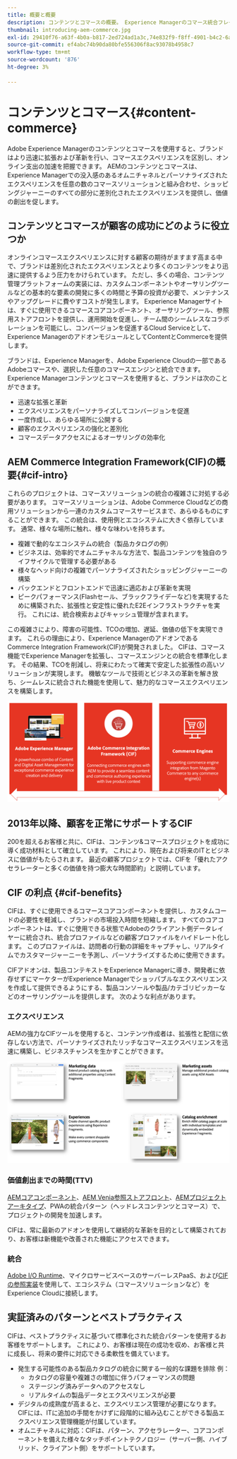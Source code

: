 ```yaml
---
title: 概要と概要
description: コンテンツとコマースの概要。 Experience Managerのコマース統合フレームワーク(CIF)は、Magentoやその他のサードパーティのコマースソリューションのコマースサービスをExperience Cloudと統合し、拡張するためのAdobeの推奨パターンです。
thumbnail: introducing-aem-commerce.jpg
exl-id: 29410f76-a63f-4b0a-b817-2ed724ad1a3c,74e832f9-f8ff-4901-b4c2-6a2862c51411
source-git-commit: ef4abc74b90da80bfe556306f8ac93078b4958c7
workflow-type: tm+mt
source-wordcount: '876'
ht-degree: 3%

---
```


# コンテンツとコマース{#content-commerce}

Adobe Experience Managerのコンテンツとコマースを使用すると、ブランドはより迅速に拡張および革新を行い、コマースエクスペリエンスを区別し、オンライン支出の加速を把握できます。 AEMのコンテンツとコマースは、Experience Managerでの没入感のあるオムニチャネルとパーソナライズされたエクスペリエンスを任意の数のコマースソリューションと組み合わせ、ショッピングジャーニーのすべての部分に差別化されたエクスペリエンスを提供し、価値の創出を促します。

## コンテンツとコマースが顧客の成功にどのように役立つか

オンラインコマースエクスペリエンスに対する顧客の期待がますます高まる中で、ブランドは差別化されたエクスペリエンスとより多くのコンテンツをより迅速に提供するよう圧力をかけられています。 ただし、多くの場合、コンテンツ管理プラットフォームの実装には、カスタムコンポーネントやオーサリングツールなどの基本的な要素の開発に多くの時間と予算の投資が必要で、メンテナンスやアップグレードに費やすコストが発生します。 Experience Managerサイトは、すぐに使用できるコマースコアコンポーネント、オーサリングツール、参照用ストアフロントを提供し、運用開始を促進し、チーム間のシームレスなコラボレーションを可能にし、コンバージョンを促進するCloud Serviceとして、Experience ManagerのアドオンモジュールとしてContentとCommerceを提供します。

ブランドは、Experience Managerを、Adobe Experience Cloudの一部であるAdobeコマースや、選択した任意のコマースエンジンと統合できます。 Experience Managerコンテンツとコマースを使用すると、ブランドは次のことができます。

* 迅速な拡張と革新
* エクスペリエンスをパーソナライズしてコンバージョンを促進
* 一度作成し、あらゆる場所に公開する
* 顧客のエクスペリエンスの強化と差別化
* コマースデータアクセスによるオーサリングの効率化

## AEM Commerce Integration Framework(CIF)の概要{#cif-intro}

これらのプロジェクトは、コマースソリューションの統合の複雑さに対処する必要があります。 コマースソリューションは、Adobe Commerce Cloudなどの商用ソリューションから一連のカスタムコマースサービスまで、あらゆるものにすることができます。 この統合は、使用例とエコシステムに大きく依存しています。 通常、様々な場所に触れ、様々な味わいを持ちます。

* 複雑で動的なエコシステムの統合（製品カタログの例）
* ビジネスは、効率的でオムニチャネルな方法で、製品コンテンツを独自のライフサイクルで管理する必要がある
* 様々なヘッド向けの複雑でパーソナライズされたショッピングジャーニーの構築
* バックエンドとフロントエンドで迅速に適応および革新を実現
* ピークパフォーマンス(Flashセール、ブラックフライデーなど)を実現するために構築された、拡張性と安定性に優れたE2Eインフラストラクチャを実行。 これには、統合検索およびキャッシュ管理が含まれます。

この複雑さにより、障害の可能性、TCOの増加、遅延、価値の低下を実現できます。 これらの理由により、Experience ManagerのアドオンであるCommerce Integration Framework(CIF)が開発されました。 CIFは、コマース機能でExperience Managerを拡張し、コマースエンジンとの統合を標準化します。 その結果、TCOを削減し、将来にわたって確実で安定した拡張性の高いソリューションが実現します。 機敏なツールで技術とビジネスの革新を解き放ち、シームレスに統合された機能を使用して、魅力的なコマースエクスペリエンスを構築します。

![CIF 要素](./assets/CIF/CIF_Overview.png)

## 2013年以降、顧客を正常にサポートするCIF

200を超えるお客様と共に、CIFは、コンテンツ&amp;コマースプロジェクトを成功に導く成功材料として確立しています。 これにより、現在および将来のITとビジネスに価値がもたらされます。 最近の顧客プロジェクトでは、CIFを「優れたアクセラレーターと多くの価値を持つ膨大な時間節約」と説明しています。

## CIF の利点 {#cif-benefits}

CIFは、すぐに使用できるコマースコアコンポーネントを提供し、カスタムコードの必要性を軽減し、ブランドの市場投入時間を短縮します。 すべてのコアコンポーネントは、すぐに使用できる状態でAdobeのクライアント側データレイヤーに統合され、統合プロファイルなどの顧客プロファイルをハイドレート化します。 このプロファイルは、訪問者の行動の詳細をキャプチャし、リアルタイムでカスタマージャーニーを予測し、パーソナライズするために使用できます。

CIFアドオンは、製品コンテキストをExperience Managerに導き、開発者に依存せずにマーケターがExperience Managerでショッパブルなエクスペリエンスを作成して提供できるようにする、製品コンソールや製品/カテゴリピッカーなどのオーサリングツールを提供します。 次のような利点があります。

### エクスペリエンス

AEMの強力なCIFツールを使用すると、コンテンツ作成者は、拡張性と配信に依存しない方法で、パーソナライズされたリッチなコマースエクスペリエンスを迅速に構築し、ビジネスチャンスを生かすことができます。

![CIF 要素](./assets/CIF/CIF_Product_Experience_Management.png)

### 価値創出までの時間(TTV)

[AEMコアコンポーネント](https://www.aemcomponents.dev/)、[AEM Venia参照ストアフロント](https://github.com/adobe/aem-cif-guides-venia)、[AEMプロジェクトアーキタイプ](https://docs.adobe.com/content/help/ja-JP/experience-manager-core-components/using/developing/archetype/overview.html)、PWAの統合パターン（ヘッドレスコンテンツとコマース）で、プロジェクトの開発を加速します。

CIFは、常に最新のアドオンを使用して継続的な革新を目的として構築されており、お客様は新機能や改善された機能にアクセスできます。

### 統合

[Adobe I/O Runtime](https://www.adobe.io/apis/experienceplatform/runtime.html)、マイクロサービスベースのサーバーレスPaaS、および[CIFの参照実装](https://github.com/adobe/commerce-cif-graphql-integration-reference)を使用して、エコシステム（コマースソリューションなど）をExperience Cloudに接続します。

## 実証済みのパターンとベストプラクティス

CIFは、ベストプラクティスに基づいて標準化された統合パターンを使用するお客様をサポートします。 これにより、お客様は現在の成功を収め、お客様と共に成長し、将来の要件に対応できる柔軟性を備えています。

* 発生する可能性のある製品カタログの統合に関する一般的な課題を排除 例：
   * カタログの容量や複雑さの増加に伴うパフォーマンスの問題
   * ステージング済みデータへのアクセスなし
   * リアルタイムの製品データとエクスペリエンスが必要
* デジタルの成熟度が高まると、エクスペリエンス管理が必要になります。 CIFには、ITに追加の手間をかけずに段階的に組み込むことができる製品エクスペリエンス管理機能が付属しています。
* オムニチャネルに対応：CIFは、パターン、アクセラレーター、コアコンポーネントを備えた様々なタッチポイントテクノロジー（サーバー側、ハイブリッド、クライアント側）をサポートしています。
